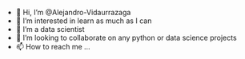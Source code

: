 - 👋 Hi, I’m @Alejandro-Vidaurrazaga
- 👀 I’m interested in learn as much as I can
- 🌱 I’m a data scientist
- 💞️ I’m looking to collaborate on any python or data science projects
- 📫 How to reach me ...

<!---
Alejandro-Vidaurrazaga/Alejandro-Vidaurrazaga is a ✨ special ✨ repository because its `README.md` (this file) appears on your GitHub profile.
You can click the Preview link to take a look at your changes.
--->
